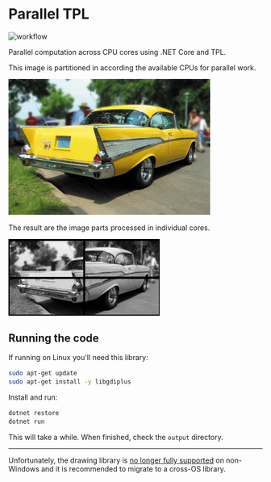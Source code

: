 # Parallel TPL

![workflow](https://github.com/epomatti/parallel-tpl/actions/workflows/dotnet.yml/badge.svg)

Parallel computation across CPU cores using .NET Core and TPL.

This image is partitioned in according the available CPUs for parallel work.

<img src="input/car.jpeg" width=400>

The result are the image parts processed in individual cores.

<img src=".docs/output.png" width=300>

## Running the code

If running on Linux you'll need this library:

```sh
sudo apt-get update
sudo apt-get install -y libgdiplus
```

Install and run:

```sh
dotnet restore
dotnet run
```

This will take a while. When finished, check the `output` directory.

<hr>

Unfortunately, the drawing library is [no longer fully supported](https://docs.microsoft.com/en-us/dotnet/core/compatibility/core-libraries/6.0/system-drawing-common-windows-only) on non-Windows and it is recommended to migrate to a cross-OS library.